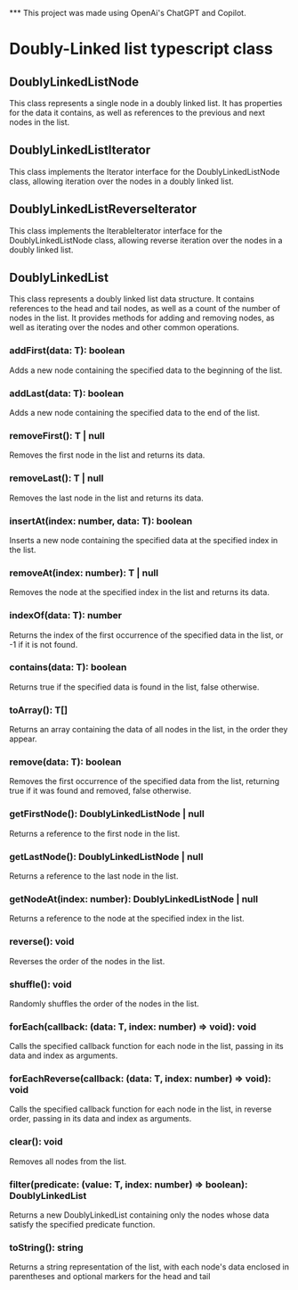 *** This project was made using OpenAi's ChatGPT and Copilot. 


# Doubly-Linked list typescript class


## DoublyLinkedListNode<T>
This class represents a single node in a doubly linked list. It has properties for the data it contains, as well as references to the previous and next nodes in the list.

## DoublyLinkedListIterator<T>
This class implements the Iterator interface for the DoublyLinkedListNode<T> class, allowing iteration over the nodes in a doubly linked list.

## DoublyLinkedListReverseIterator<T>
This class implements the IterableIterator interface for the DoublyLinkedListNode<T> class, allowing reverse iteration over the nodes in a doubly linked list.

## DoublyLinkedList<T>
This class represents a doubly linked list data structure. It contains references to the head and tail nodes, as well as a count of the number of nodes in the list. It provides methods for adding and removing nodes, as well as iterating over the nodes and other common operations.

### addFirst(data: T): boolean
Adds a new node containing the specified data to the beginning of the list.

### addLast(data: T): boolean
Adds a new node containing the specified data to the end of the list.

### removeFirst(): T | null
Removes the first node in the list and returns its data.

### removeLast(): T | null
Removes the last node in the list and returns its data.

### insertAt(index: number, data: T): boolean
Inserts a new node containing the specified data at the specified index in the list.

### removeAt(index: number): T | null
Removes the node at the specified index in the list and returns its data.

### indexOf(data: T): number
Returns the index of the first occurrence of the specified data in the list, or -1 if it is not found.

### contains(data: T): boolean
Returns true if the specified data is found in the list, false otherwise.

### toArray(): T[]
Returns an array containing the data of all nodes in the list, in the order they appear.

### remove(data: T): boolean
Removes the first occurrence of the specified data from the list, returning true if it was found and removed, false otherwise.

### getFirstNode(): DoublyLinkedListNode<T> | null
Returns a reference to the first node in the list.

### getLastNode(): DoublyLinkedListNode<T> | null
Returns a reference to the last node in the list.

### getNodeAt(index: number): DoublyLinkedListNode<T> | null
Returns a reference to the node at the specified index in the list.

### reverse(): void
Reverses the order of the nodes in the list.

### shuffle(): void
Randomly shuffles the order of the nodes in the list.

### forEach(callback: (data: T, index: number) => void): void
Calls the specified callback function for each node in the list, passing in its data and index as arguments.

### forEachReverse(callback: (data: T, index: number) => void): void
Calls the specified callback function for each node in the list, in reverse order, passing in its data and index as arguments.

### clear(): void
Removes all nodes from the list.

### filter(predicate: (value: T, index: number) => boolean): DoublyLinkedList<T>
Returns a new DoublyLinkedList containing only the nodes whose data satisfy the specified predicate function.

### toString(): string
Returns a string representation of the list, with each node's data enclosed in parentheses and optional markers for the head and tail
